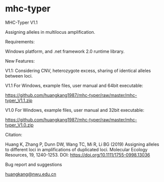 # mhc-typer
MHC-Typer V1.1


Assigning alleles in multilocus amplification. 


Requirements:

Windows platform, and .net framework 2.0 runtime library.



New Features:

V1.1: Considering CNV, heterozygote excess, sharing of identical alleles between loci. 



V1.1 For Windows, example files, user manual and 64bit executable:

https://github.com/huangkang1987/mhc-typer/raw/master/mhc-typer_V1.1.zip



V1.0 For Windows, example files, user manual and 32bit executable:

https://github.com/huangkang1987/mhc-typer/raw/master/mhc-typer_V1.0.zip



Citation:

Huang K, Zhang P, Dunn DW, Wang TC, Mi R, Li BG (2019) Assigning alleles to different loci in amplifications of duplicated loci. Molecular Ecology Resources, 19, 1240-1253. DOI: https://doi.org/10.1111/1755-0998.13036

Bug report and suggestions

huangkang@nwu.edu.cn
